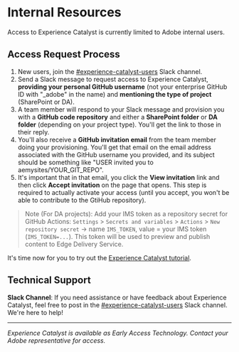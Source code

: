 # Internal Resources

Access to Experience Catalyst is currently limited to Adobe internal users.

## Access Request Process

1. New users, join the [#experience-catalyst-users](https://adobe.enterprise.slack.com/archives/experience-catalyst-users) Slack channel.
2. Send a Slack message to request access to Experience Catalyst, **providing your personal GitHub username** (not your enterprise GitHub ID with "_adobe" in the name) and **mentioning the type of project** (SharePoint or DA).
3. A team member will respond to your Slack message and provision you with a **GitHub code repository** and either a **SharePoint folder** or **DA folder** (depending on your project type). You'll get the link to those in their reply.
4. You'll also receive a **GitHub invitation email** from the team member doing your provisioning. You'll get that email on the email address associated with the GitHub username you provided, and its subject should be something like "USER invited you to aemysites/YOUR_GIT_REPO".
5. It's important that in that email, you click the **View invitation** link and then click **Accept invitation** on the page that opens. This step is required to actually activate your access (until you accept, you won't be able to contribute to the GtiHub repository).

> Note (For DA projects): Add your IMS token as a repository secret for GitHub Actions: `Settings` > `Secrets and variables` > `Actions` > `New repository secret` → name `IMS_TOKEN`, value = your IMS token (`IMS_TOKEN=...`). This token will be used to preview and publish content to Edge Delivery Service.

It's time now for you to try out the [Experience Catalyst tutorial](tutorial.md).

## Technical Support

**Slack Channel**: If you need assistance or have feedback about Experience Catalyst, feel free to post in the [#experience-catalyst-users](https://adobe.enterprise.slack.com/archives/experience-catalyst-users) Slack channel. We're here to help!

---

*Experience Catalyst is available as Early Access Technology. Contact your Adobe representative for access.*
